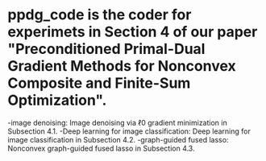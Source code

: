 # ppdg_code is the coder for experimets in Section 4 of  our paper "Preconditioned Primal-Dual Gradient Methods for Nonconvex Composite and Finite-Sum Optimization".

-image denoising: Image denoising via ℓ0 gradient minimization in Subsection 4.1.
-Deep learning for image classification: Deep learning for image classification in Subsection 4.2.
-graph-guided fused lasso: Nonconvex graph-guided fused lasso in Subsection 4.3.
